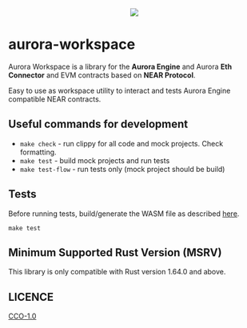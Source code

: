 <p>&nbsp;</p>
<p align="center">
<img src="https://raw.githubusercontent.com/aurora-is-near/aurora-workspace/feat/mrLSD/logo/res/aurora-workspace-logo.svg">
</p>

# aurora-workspace

Aurora Workspace is a library for the **Aurora Engine** and Aurora 
**Eth Connector** and EVM contracts based on **NEAR Protocol**.

Easy to use as workspace utility to interact and tests
Aurora Engine compatible NEAR contracts.

## Useful commands for development

- `make check` - run clippy for all code and mock 
  projects. Check formatting.
- `make test` - build mock projects and run tests
- `make test-flow` - run tests only (mock project should be build)

## Tests

Before running tests, build/generate the WASM file as described [here](res/mock_engine/README.md).

```
make test
```

## Minimum Supported Rust Version (MSRV)

This library is only compatible with Rust version 1.64.0 and above.

## LICENCE
[CCO-1.0](LICENSE)
